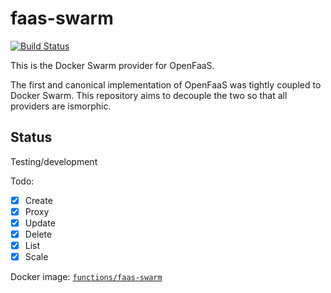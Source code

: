 faas-swarm
==========

[![Build Status](https://travis-ci.org/openfaas/faas-swarm.svg?branch=master)](https://travis-ci.org/openfaas/faas-swarm)

This is the Docker Swarm provider for OpenFaaS.

The first and canonical implementation of OpenFaaS was tightly coupled to Docker Swarm. This repository aims to decouple the two so that all providers are ismorphic.

## Status

Testing/development

Todo:
* [x] Create
* [x] Proxy
* [x] Update
* [x] Delete
* [x] List
* [x] Scale

Docker image: [`functions/faas-swarm`](https://hub.docker.com/r/functions/faas-swarm/tags/)
